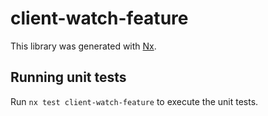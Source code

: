 # client-watch-feature

This library was generated with [Nx](https://nx.dev).

## Running unit tests

Run `nx test client-watch-feature` to execute the unit tests.
